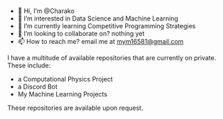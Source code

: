 - 👋 Hi, I’m @Charako
- 👀 I’m interested in Data Science and Machine Learning
- 🌱 I’m currently learning Competitive Programming Strategies
- 💞️ I’m looking to collaborate on? nothing yet
- 📫 How to reach me? email me at mym16581@gmail.com


I have a multitude of available repositories that are currently on private. 
These include:
- a Computational Physics Project
- a Discord Bot
- My Machine Learning Projects
    
These repositories are available upon request.
<!---
Charako/Charako is a ✨ special ✨ repository because its `README.md` (this file) appears on your GitHub profile.
You can click the Preview link to take a look at your changes.
--->
